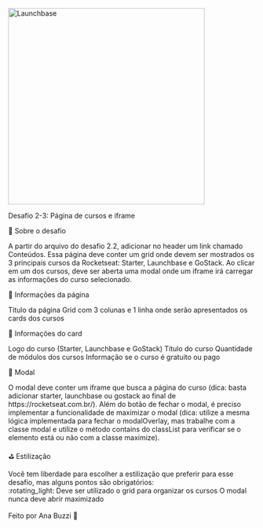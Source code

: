 <img alt="Launchbase" src="https://camo.githubusercontent.com/268b1344409fac98c4eeda520482b6910c4ddcba/68747470733a2f2f73746f726167652e676f6f676c65617069732e636f6d2f676f6c64656e2d77696e642f626f6f7463616d702d6c61756e6368626173652f6c6f676f2e706e67" width="400px" data-canonical-src="https://storage.googleapis.com/golden-wind/bootcamp-launchbase/logo.png" style="max-width:100%;">


Desafio 2-3: Página de cursos e iframe

🚀 Sobre o desafio<br>
<p>
A partir do arquivo do desafio 2.2, adicionar no header um link chamado Conteúdos. Essa página deve conter um grid onde devem ser mostrados os 3 principais cursos da Rocketseat: Starter, Launchbase e GoStack. Ao clicar em um dos cursos, deve ser aberta uma modal onde um iframe irá carregar as informações do curso selecionado.

:scroll: Informações da página <br>
<p>
Título da página
Grid com 3 colunas e 1 linha onde serão apresentados os cards dos cursos

:gem: Informações do card<br>
<p>
Logo do curso (Starter, Launchbase e GoStack)
Título do curso
Quantidade de módulos dos cursos
Informação se o curso é gratuito ou pago

:file_folder: Modal<br>
<p>
O modal deve conter um iframe que busca a página do curso (dica: basta adicionar starter, launchbase ou gostack ao final de https://rocketseat.com.br/). Além do botão de fechar o modal, é preciso implementar a funcionalidade de maximizar o modal (dica: utilize a mesma lógica implementada para fechar o modalOverlay, mas trabalhe com a classe modal e utilize o método contains do classList para verificar se o elemento está ou não com a classe maximize).

:golf: Estilização<br>
<p>
Você tem liberdade para escolher a estilização que preferir para esse desafio, mas alguns pontos são obrigatórios:
<br>
:rotating_light:  
Deve ser utilizado o grid para organizar os cursos
O modal nunca deve abrir maximizado
<br>
<br>
Feito por Ana Buzzi 💜
